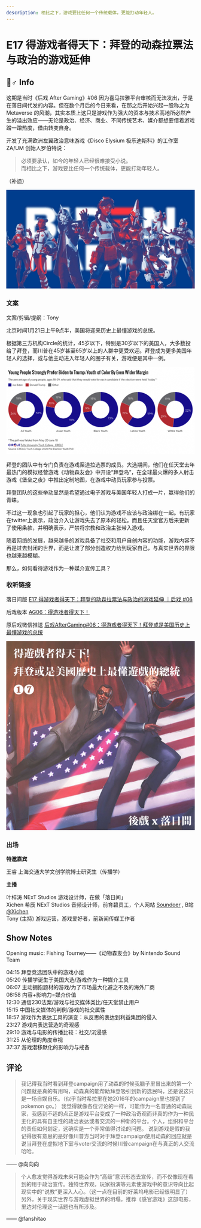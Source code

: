 ```yaml
---
description: 相比之下，游戏要比任何一个传统载体，更能打动年轻人。
---
```


# E17 得游戏者得天下：拜登的动森拉票法与政治的游戏延伸

## 🦸♂ Info

这期是当时《后戏 After Gaming》\#06 因为喜马拉雅平台审核而无法发出，于是在落日间代发的内容。但在数个月后的今日来看，在那之后开始兴起一股称之为 Metaverse 的风潮，其实本质上这只是游戏作为强大的资本与技术高地所必然产生的溢出效应——无论是政治、经济、商业、不同传统艺术、媒介都想要借着游戏蹭一蹭热度，借由转变自身。

开发了充满欧洲左翼政治意味游戏《Disco Elysium 极乐迪斯科》的工作室 ZA/UM 创始人罗伯特说：

> 必须要承认，如今的年轻人已经很难接受小说。  
> 而相比之下，游戏要比任何一个传统载体，更能打动年轻人。

（补遗）

![](../../.gitbook/assets/bidenfortnite.jpeg)

### 文案

文案/剪辑/提纲：Tony

北京时间1月21日上午9点半，美国将迎来历史上最懂游戏的总统。

根据第三方机构Circle的统计，45岁以下，特别是30岁以下的美国人，大多数投给了拜登，而川普在45岁甚至65岁以上的人群中更受欢迎。拜登成为更多美国年轻人的选择，或与他主动进入年轻人的圈子有关，游戏便是其中一例。

![](../../.gitbook/assets/image-courtesy-of-circle-and-tisch-college.png)

拜登的团队中有专门负责在游戏渠道拉选票的成员。大选期间，他们在任天堂去年最热门的模拟经营游戏《动物森友会》中开设“拜登岛”，在全球最火爆的多人射击游戏《堡垒之夜》中推出定制地图，在游戏中动员玩家参与投票。

拜登团队的这些举动显然是希望通过电子游戏与美国年轻人打成一片，赢得他们的青睐。

不过这一现象也引起了玩家的担心，他们认为游戏不应该与政治绑在一起。有玩家在twitter上表示，政治介入让游戏失去了原本的轻松。而且任天堂官方后来更新了使用条款，并明确表示，严禁将宗教和政治主张带入游戏。

随着网络的发展，越来越多的游戏具备了社交和用户自创内容的功能，游戏内容不再是过去封闭的世界，而是让渡了部分创造权力给到玩家自己，与真实世界的界限也越来越模糊。

那么，如何看待游戏作为一种媒介宣传工具？

### 收听链接

落日间版 [E17 得游戏者得天下：拜登的动森拉票法与政治的游戏延伸 ｜后戏 \#06](https://www.xiaoyuzhoufm.com/episode/60072173ca2eae825672f19d?s=eyJ1IjogIjVlYmNkNzkwMjFhYzg1ODA0MTJiNzcxMCJ9)

后戏版本 [AG06：得游戏者得天下！](https://www.xiaoyuzhoufm.com/episode/6007aa54ee3ec78161e72ab6?s=eyJ1IjogIjVlYmNkNzkwMjFhYzg1ODA0MTJiNzcxMCJ9)

原后戏微信推送 [后戏AfterGaming\#06：得游戏者得天下！拜登或是美国历史上最懂游戏的总统](https://mp.weixin.qq.com/s/hAC2KAocdN6L6qTPmcWccA)

![](../../.gitbook/assets/cover17.png)

### 出场

**特邀嘉宾**

王睿 上海交通大学文创学院博士研究生（传播学）

**主播**

叶梓涛 NExT Studios 游戏设计师，在做「落日间」  
Xichen 希辰 NExT Studios 音频设计师，前育碧员工，个人网站 [Soundoer](https://soundoer.com/) , B站 [@Xichen](https://space.bilibili.com/157914767)  
Tony \(主持\) 游戏运营，游戏爱好者，前新闻传媒工作者

## Show Notes

Opening music: Fishing Tourney——《动物森友会》by Nintendo Sound Team

04:15 拜登竞选团队中的游戏小组   
05:20 传播学诞生于美国大选/游戏作为一种媒介工具   
06:07 主动拥抱题材的游戏/为了市场最大化避之不及的海外厂商   
08:58 内容+影响力=媒介价值   
12:30 通信230法案/游戏与社交媒体类比/任天堂禁止用户   
15:15 中国社交媒体的判例/游戏的社交属性   
18:57 游戏作为表达工具的演变：从反思的表达到利益集团的侵入   
23:27 游戏内表达营造的奇观感  
29:10 游戏与电影的传播比较：社交/沉浸感   
31:25 从伦理的角度审视   
37:37 游戏潜移默化的影响力与戒备

## 评论

> 我记得我当时看到拜登campaign用了动森的时候我脑子里冒出来的第一个问题就是真的有用吗，动森真的能帮助拜登吸引到新的选民吗，还是说这只是一场自娱自乐。（似乎当时希拉里在她2016年的campaign里也提到了pokemon go。） 我觉得就像各位讨论的一样，可能作为一名普通的动森玩家，我感到不适的点正是游戏平台变成了一种政治奇观而非真的作为一种民主化的具有自主性的政治表达或者交流的一种新的平台。个人，组织和平台的责任如何划定，这确实是一个非常值得讨论的问题。 说到游戏是假的我记得很有意思的是好像川普方当时对于拜登campaign使用动森的回应就是说当拜登在虚拟地下室与voter交流的时候川普campaign在与真正的人交流哈哈。

—— @向向向

> 个人愈发觉得游戏未来可能会作为“高级”意识形态去宣传，而不仅像现在看到的用于政治宣传。独特世界观，玩家扮演等元素使游戏中的意识导向比起现实中的“说教”更深入人心。（这一点在目前的好莱坞电影已经很明显了）另外，关于现实世界与游戏虚拟世界的坍塌，推荐《感官游戏》这部电影，里边对伦理这一话题也有所涉及。

—— @fanshitao



